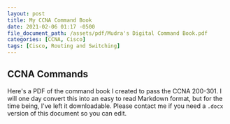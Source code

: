 ```yaml
---
layout: post
title: My CCNA Command Book
date: 2021-02-06 01:17 -0500
file_document_path: /assets/pdf/Mudra's Digital Command Book.pdf
categories: [CCNA, Cisco]
tags: [Cisco, Routing and Switching]
---
```


## CCNA Commands

Here's a PDF of the command book I created to pass the CCNA 200-301. I will one day convert this into an easy to read Markdown format, but for the time being, I've left it downloadable. Please contact me if you need a `.docx` version of this document so you can edit.

<object data="{{ page.file_document_path }}" width="1000" height="1000" type='application/pdf'/>